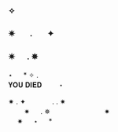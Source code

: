 ### ✧ 
### ✷ㅤㅤ.ㅤㅤ✦ 
### ✷  　 .     ✵ 　　　　　　　  　　     
⋆ 　 * ✧  .　　　　
 　   
         𝐘𝐎𝐔 𝐃𝐈𝐄𝐃 　　  ⋆ 　

✷  .   ✦ 　  　　  . . ✷  
  　　 ✷  　 .   ✵ 　
　　　　　　           ✷<br/>
 　 ✷    　 ⋆ 　     *
